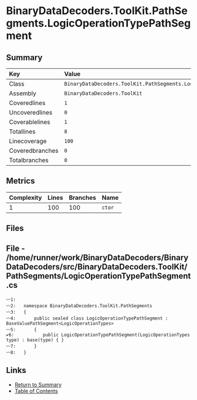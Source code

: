 ﻿# BinaryDataDecoders.ToolKit.PathSegments.LogicOperationTypePathSegment

## Summary

| Key             | Value                                                                   |
| :-------------- | :---------------------------------------------------------------------- |
| Class           | `BinaryDataDecoders.ToolKit.PathSegments.LogicOperationTypePathSegment` |
| Assembly        | `BinaryDataDecoders.ToolKit`                                            |
| Coveredlines    | `1`                                                                     |
| Uncoveredlines  | `0`                                                                     |
| Coverablelines  | `1`                                                                     |
| Totallines      | `8`                                                                     |
| Linecoverage    | `100`                                                                   |
| Coveredbranches | `0`                                                                     |
| Totalbranches   | `0`                                                                     |

## Metrics

| Complexity | Lines | Branches | Name    |
| :--------- | :---- | :------- | :------ |
| 1          | 100   | 100      | `ctor`  |

## Files

## File - /home/runner/work/BinaryDataDecoders/BinaryDataDecoders/src/BinaryDataDecoders.ToolKit/PathSegments/LogicOperationTypePathSegment.cs

```CSharp
〰1:   
〰2:   namespace BinaryDataDecoders.ToolKit.PathSegments
〰3:   {
〰4:       public sealed class LogicOperationTypePathSegment : BaseValuePathSegment<LogicOperationTypes>
〰5:       {
✔6:           public LogicOperationTypePathSegment(LogicOperationTypes type) : base(type) { }
〰7:       }
〰8:   }
```

## Links

* [Return to Summary](Summary.md)
* [Table of Contents](../TOC.md)

